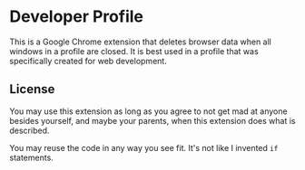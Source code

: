 # Developer Profile

This is a Google Chrome extension that deletes browser data when all windows in
a profile are closed.  It is best used in a profile that was specifically
created for web development.


## License

You may use this extension as long as you agree to not get mad at anyone
besides yourself, and maybe your parents, when this extension does what is
described.

You may reuse the code in any way you see fit. It's not like I invented `if`
statements.
